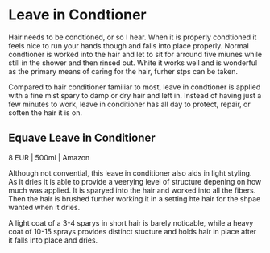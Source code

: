 # Leave in Condtioner

Hair needs to be condtioned, or so I hear. When it is properly condtioned it feels nice to run your hands though and falls into place properly. Normal condtioner is worked into the hair and let to sit for arround five miunes while still in the shower and then rinsed out. White it works well and is wonderful as the primary means of caring for the hair, furher stps can be taken.

Compared to hair conditioner familiar to most, leave in condtioner is applied with a fine mist spary to damp or dry hair and left in. Instead of having just a few minutes to work, leave in conditioner has all day to protect, repair, or soften the hair it is on. 

## Equave Leave in Conditioner
8 EUR | 500ml | Amazon

Although not convential, this leave in conditioner also aids in light styling. As it dries it is able to provide a veerying level of structure depening on how much was applied. It is sparyed into the hair and worked into all the fibers. Then the hair is brushed further working it in a setting hte hair for the shpae wanted when it dries. 

A light coat of a 3-4 sparys in short hair is barely noticable, while a heavy coat of 10-15 sprays provides distinct stucture and holds hair in place after it falls into place and dries.
